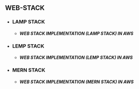 ## WEB-STACK
* ### LAMP STACK
   * #### *WEB STACK IMPLEMENTATION (LAMP STACK) IN AWS*
* ### LEMP STACK
   * #### *WEB STACK IMPLEMENTATION (LEMP STACK) IN AWS*
* ### MERN STACK
   * #### *WEB STACK IMPLEMENTATION (MERN STACK) IN AWS*
